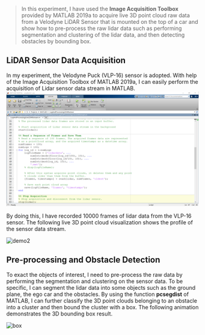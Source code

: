 


> In this experiment, I have used the **Image Acquisition Toolbox** provided by MATLAB 2019a to acquire live 3D point cloud raw data from a Velodyne LiDAR Sensor that is mounted on the top of a car and show how to pre-process the raw lidar data such as performing segmentation and clustering of the lidar data, and then detecting obstacles by bounding box.

## LiDAR Sensor Data Acquisition

In my experiment, the Velodyne Puck (VLP-16) sensor is adopted. With help of the Image Acquisition Toolbox of MATLAB 2019a, I can easily perform the acquisition of Lidar sensor data stream in MATLAB. 
![acquire data][1]

By doing this, I have recorded $10000$ frames of lidar data from the VLP-16 sensor. The following live 3D point cloud visualization shows the profile of the sensor data stream.

![demo2][2]

## Pre-processing and Obstacle Detection

To exact the objects of interest, I need to pre-process the raw data by performing the segmentation and clustering on the sensor data. To be specific, I can segment the lidar data into some objects such as the ground plane, the ego car and the obstacles. By using the function **pcsegdist** of MATLAB, I can further classify the 3D point clouds belonging to an obstacle into a cluster and then bound the cluster with a box. The following animation demonstrates the 3D bounding box result.

![box][3]


  [1]: https://raw.githubusercontent.com/JianshanZhou/jianshanzhou.github.io/master/images/alogLiDar.png
  [2]: https://raw.githubusercontent.com/JianshanZhou/jianshanzhou.github.io/master/images/3DPointCloudAnimation_Trim_20190706225649.gif
  [3]: https://raw.githubusercontent.com/JianshanZhou/jianshanzhou.github.io/master/images/ptCloudDetectionDemo_20190706223755.gif
